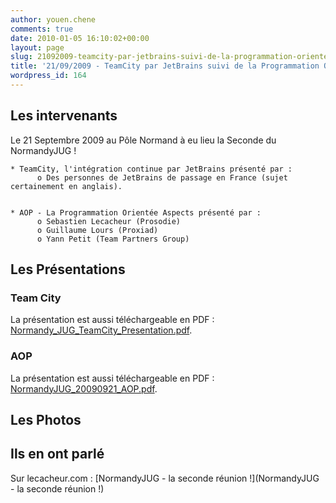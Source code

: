 ```yaml
---
author: youen.chene
comments: true
date: 2010-01-05 16:10:02+00:00
layout: page
slug: 21092009-teamcity-par-jetbrains-suivi-de-la-programmation-orientee-aspects
title: '21/09/2009 - TeamCity par JetBrains suivi de la Programmation Orientée Aspects '
wordpress_id: 164
---
```


## Les intervenants


Le 21 Septembre 2009 au Pôle Normand à eu lieu la Seconde du NormandyJUG !

    * TeamCity, l'intégration continue par JetBrains présenté par :
          o Des personnes de JetBrains de passage en France (sujet certainement en anglais).


    * AOP - La Programmation Orientée Aspects présenté par :
          o Sebastien Lecacheur (Prosodie)
          o Guillaume Lours (Proxiad)
          o Yann Petit (Team Partners Group)



## Les Présentations




### Team City





La présentation est aussi téléchargeable en PDF : [Normandy_JUG_TeamCity_Presentation.pdf](http://www.normandyjug.org/wp-content/uploads/2010/01/Normandy_JUG_TeamCity_Presentation.pdf).



### AOP





La présentation est aussi téléchargeable en PDF : [NormandyJUG_20090921_AOP.pdf](http://www.normandyjug.org/wp-content/uploads/2010/01/NormandyJUG_20090921_AOP.pdf).



## Les Photos







## Ils en ont parlé


Sur lecacheur.com : [NormandyJUG - la seconde réunion !](NormandyJUG - la seconde réunion !)
